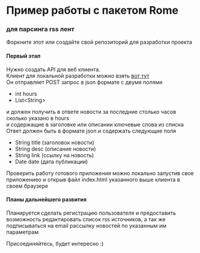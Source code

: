 # Пример работы с пакетом Rome
### для парсинга rss лент  
Форкните этот или создайте свой репозиторий для разработки проекта  
#### Первый этап
Нужно создать API для веб клиента.  
Клиент для локальной разработки можно взять [вот тут](https://github.com/sergey-oreshkin/front-news-agregator)  
Он отправляет POST запрос в json формате с двумя полями
- int hours
- List\<String>  

и должен получить в ответе новости за последние столько часов сколько указано в hours  
и содержащие в заголовке или описании ключевые слова из списка  
Ответ должен быть в формате json и содержать следующие поля
- String title (заголовок новости)
- String desc (описание новости)
- String link (ссылку на новость)
- Date date (дата публикации)

Проверить работу готового приложения можно локально запустив свое приложениео 
и открыв файл index.html указанного выше клиента в своем браузере

#### Планы дальнейшего развития
Планируется сделать регистрацию пользователя и предоставить возможность 
редактировать список rss источников, а так же подписываться на email рассылку новостей по указанным им параметрам

Присоединяйтесь, будет интересно :)